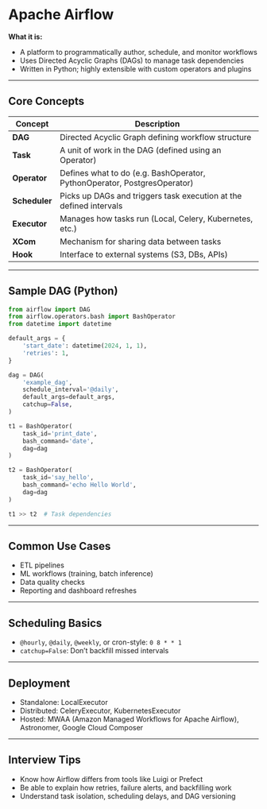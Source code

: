 # Apache Airflow

**What it is:**
- A platform to programmatically author, schedule, and monitor workflows
- Uses Directed Acyclic Graphs (DAGs) to manage task dependencies
- Written in Python; highly extensible with custom operators and plugins

---

## Core Concepts

| Concept      | Description |
|--------------|-------------|
| **DAG**      | Directed Acyclic Graph defining workflow structure |
| **Task**     | A unit of work in the DAG (defined using an Operator) |
| **Operator** | Defines what to do (e.g. BashOperator, PythonOperator, PostgresOperator) |
| **Scheduler**| Picks up DAGs and triggers task execution at the defined intervals |
| **Executor** | Manages how tasks run (Local, Celery, Kubernetes, etc.) |
| **XCom**     | Mechanism for sharing data between tasks |
| **Hook**     | Interface to external systems (S3, DBs, APIs) |

---

## Sample DAG (Python)
```python
from airflow import DAG
from airflow.operators.bash import BashOperator
from datetime import datetime

default_args = {
    'start_date': datetime(2024, 1, 1),
    'retries': 1,
}

dag = DAG(
    'example_dag',
    schedule_interval='@daily',
    default_args=default_args,
    catchup=False,
)

t1 = BashOperator(
    task_id='print_date',
    bash_command='date',
    dag=dag
)

t2 = BashOperator(
    task_id='say_hello',
    bash_command='echo Hello World',
    dag=dag
)

t1 >> t2  # Task dependencies
```

---

## Common Use Cases
- ETL pipelines
- ML workflows (training, batch inference)
- Data quality checks
- Reporting and dashboard refreshes

---

## Scheduling Basics
- `@hourly`, `@daily`, `@weekly`, or cron-style: `0 8 * * 1`
- `catchup=False`: Don’t backfill missed intervals

---

## Deployment
- Standalone: LocalExecutor
- Distributed: CeleryExecutor, KubernetesExecutor
- Hosted: MWAA (Amazon Managed Workflows for Apache Airflow), Astronomer, Google Cloud Composer

---

## Interview Tips
- Know how Airflow differs from tools like Luigi or Prefect
- Be able to explain how retries, failure alerts, and backfilling work
- Understand task isolation, scheduling delays, and DAG versioning

